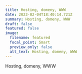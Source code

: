 ```yaml
---
title: Hosting, domeny, WWW
date: 2023-02-04T18:40:14.721Z
summary: Hosting, domeny, WWW
draft: false
featured: false
image:
  filename: featured
  focal_point: Smart
  preview_only: false
  alt_text: Hosting, domeny, WWW
---
```

Hosting, domeny, WWW